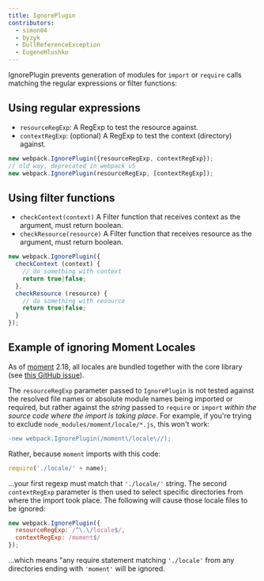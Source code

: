 ```yaml
---
title: IgnorePlugin
contributors:
  - simon04
  - byzyk
  - DullReferenceException
  - EugeneHlushko
---
```


IgnorePlugin prevents generation of modules for `import` or `require` calls matching the regular expressions or filter functions:

## Using regular expressions

- `resourceRegExp`: A RegExp to test the resource against.
- `contextRegExp`: (optional) A RegExp to test the context (directory) against.

```javascript
new webpack.IgnorePlugin({resourceRegExp, contextRegExp});
// old way, deprecated in webpack v5
new webpack.IgnorePlugin(resourceRegExp, [contextRegExp]);
```

## Using filter functions

- `checkContext(context)` A Filter function that receives context as the argument, must return boolean.
- `checkResource(resource)` A Filter function that receives resource as the argument, must return boolean.

```javascript
new webpack.IgnorePlugin({
  checkContext (context) {
    // do something with context
    return true|false;
  },
  checkResource (resource) {
    // do something with resource
    return true|false;
  }
});
```

## Example of ignoring Moment Locales

As of [moment](https://momentjs.com/) 2.18, all locales are bundled together with the core library (see [this GitHub issue](https://github.com/moment/moment/issues/2373)). 

The `resourceRegExp` parameter passed to `IgnorePlugin` is not tested against the resolved file names or absolute module names being imported or required, but rather against the _string_ passed to `require` or `import` _within the source code where the import is taking place_. For example, if you're trying to exclude `node_modules/moment/locale/*.js`, this won't work:

```diff
-new webpack.IgnorePlugin(/moment\/locale\//);
```

Rather, because `moment` imports with this code:

```js
require('./locale/' + name);
```

...your first regexp must match that `'./locale/'` string. The second `contextRegExp` parameter is then used to select specific directories from where the import took place. The following will cause those locale files to be ignored:

```javascript
new webpack.IgnorePlugin({
  resourceRegExp: /^\.\/locale$/,
  contextRegExp: /moment$/
});
```

...which means "any require statement matching `'./locale'` from any directories ending with `'moment'` will be ignored.
